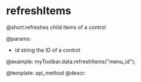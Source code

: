 refreshItems
=============

@short:refreshes child items of a control

@params:
- id 		string		 the ID of a control




@example:
myToolbar.data.refreshItems("menu_id");

@template: api_method
@descr: